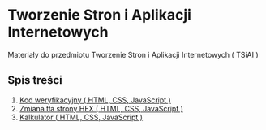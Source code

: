 # Tworzenie Stron i Aplikacji Internetowych

Materiały do przedmiotu Tworzenie Stron i Aplikacji Internetowych ( TSiAI )

## Spis treści

1. [Kod weryfikacyjny ( HTML, CSS, JavaScript )](./Kod%20weryfikacyjny)
2. [Zmiana tła strony HEX ( HTML, CSS, JavaScript )](./Zmiana%20koloru%20tła%20w%20HEX)
3. [Kalkulator ( HTML, CSS, JavaScript )](./Kalkulator)
